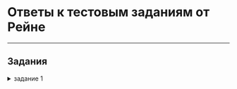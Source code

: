 # Ответы к тестовым заданиям от Рейне

---

## Задания

<details>
 <summary>задание 1 </summary>
 Решение ./task1/task1.rb

 <summary>задание 2 </summary>
 Решение ./task2/task2.rb

 <summary>задание 3 </summary>
Решение. 
Получить набор GPS-данных с временными метками, содержащими координаты (широта, долгота) и время. Удалить точки, которые находятся на большом расстоянии от предыдущей точки. Для каждой точки вычислить новые координаты как среднее координат текущей точки и нескольких предыдущих.

 <summary>задание 4 </summary>
Решение. 
Представим склад в виде двумерной матрицы, где каждая ячейка обозначает расположение ячейки в соответствующем стеллаже. Начинаем с позиции стола (0, 0). На каждом шаге выбирать ближайшую ячейку и перемещаемя к ней. После выбора удалить её из списка оставшихся. Для расчета расстояния использовать сумму разности координат. Когда список ячеек пуст алгоритм завершается. Алгоритм дает точный результат и его можно использовать для небольших складов.

